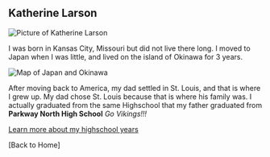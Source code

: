 ## Katherine Larson

![Picture of Katherine Larson](https://user-images.githubusercontent.com/92762045/137926119-a53f74c9-6fef-41ae-b10d-bcbf6cc487d9.jpg)




I was born in Kansas City, Missouri but did not live there long. I moved to Japan when I was little, and lived on the island of Okinawa for 3 years. 

![Map of Japan and Okinawa](https://pelletierskarate.com/wp-content/uploads/2018/05/Okinawa-Map.jpg)



After moving back to America, my dad settled in St. Louis, and that is where I grew up. My dad chose St. Louis because that is where his family was. I actually graduated from the same Highschool that my father graduated from **Parkway North High School** _Go Vikings!!!_

[Learn more about my highschool years](https://github.com/kgldd4/Midterm/blob/4cb9ece2a3c4c40a4eeebb3baf9ffdd2b24406e2/The%20Highschool%20Years.md)

[Back to Home]



  

